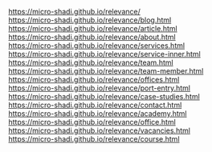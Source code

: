 https://micro-shadi.github.io/relevance/ <br>
https://micro-shadi.github.io/relevance/blog.html <br>
https://micro-shadi.github.io/relevance/article.html <br>
https://micro-shadi.github.io/relevance/about.html <br>
https://micro-shadi.github.io/relevance/services.html <br>
https://micro-shadi.github.io/relevance/service-inner.html <br>
https://micro-shadi.github.io/relevance/team.html <br>
https://micro-shadi.github.io/relevance/team-member.html <br>
https://micro-shadi.github.io/relevance/offices.html <br>
https://micro-shadi.github.io/relevance/port-entry.html <br>
https://micro-shadi.github.io/relevance/case-studies.html <br>
https://micro-shadi.github.io/relevance/contact.html <br>
https://micro-shadi.github.io/relevance/academy.html <br>
https://micro-shadi.github.io/relevance/office.html <br>
https://micro-shadi.github.io/relevance/vacancies.html <br>
https://micro-shadi.github.io/relevance/course.html <br>
